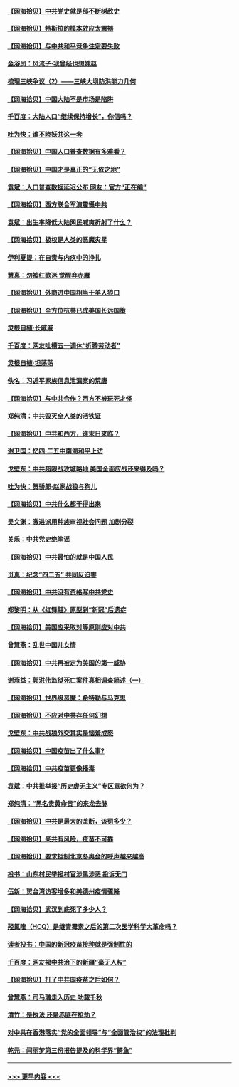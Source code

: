 #### [【网海拾贝】中共党史就是部不断树敌史](../pages/nsc993/n12932844.md?t=05090352) 
#### [【网海拾贝】特斯拉的模本效应太震撼](../pages/nsc993/n12925626.md?t=05090352) 
#### [【网海拾贝】与中共和平竞争注定要失败](../pages/nsc993/n12923326.md?t=05090352) 
#### [金浴凤：风流子‧我曾经也想姓赵](../pages/nsc993/n12920911.md?t=05090352) 
#### [梳理三峡争议（2）——三峡大坝防洪能力几何](../pages/nsc993/n12920173.md?t=05090352) 
#### [【网海拾贝】中国大陆不是市场是陷阱](../pages/nsc993/n12920143.md?t=05090352) 
#### [千百度：大陆人口“继续保持增长”，你信吗？](../pages/nsc993/n12918946.md?t=05090352) 
#### [吐为快：谁不晓妖共这一套](../pages/nsc993/n12918941.md?t=05090352) 
#### [【网海拾贝】中国人口普查数据有多难看？](../pages/nsc993/n12917822.md?t=05090352) 
#### [【网海拾贝】中国才是真正的“无依之地”](../pages/nsc993/n12915845.md?t=05090352) 
#### [袁斌：人口普查数据延迟公布 网友：官方“正在编”](../pages/nsc993/n12915748.md?t=05090352) 
#### [【网海拾贝】西方联合军演震慑中共](../pages/nsc993/n12913466.md?t=05090352) 
#### [袁斌：出生率降低大陆网民喊爽折射了什么？](../pages/nsc993/n12913365.md?t=05090352) 
#### [【网海拾贝】极权是人类的恶魔灾星](../pages/nsc993/n12910697.md?t=05090352) 
#### [伊利夏提：在自责与内疚中的挣扎](../pages/nsc993/n12910493.md?t=05090352) 
#### [慧真：勿被红歌迷 觉醒弃赤魔](../pages/nsc993/n12910485.md?t=05090352) 
#### [【网海拾贝】外商进中国相当于羊入狼口](../pages/nsc993/n12908274.md?t=05090352) 
#### [【网海拾贝】全方位抗共已成美国长远国策](../pages/nsc993/n12906878.md?t=05090352) 
#### [灵根自植‧长戚戚](../pages/nsc993/n12905585.md?t=05090352) 
#### [千百度：网友吐槽五一调休“折腾劳动者”](../pages/nsc993/n12905934.md?t=05090352) 
#### [灵根自植‧坦荡荡](../pages/nsc993/n12905562.md?t=05090352) 
#### [佚名：习近平家族信息泄漏案的荒唐](../pages/nsc993/n12904705.md?t=05090352) 
#### [【网海拾贝】与中共合作？西方不被玩死才怪](../pages/nsc993/n12903873.md?t=05090352) 
#### [郑纯清：中共毁灭全人类的活铁证](../pages/nsc993/n12903785.md?t=05090352) 
#### [【网海拾贝】中共和西方，谁末日来临？](../pages/nsc993/n12903482.md?t=05090352) 
#### [谢卫国：忆四‧二五中南海和平上访](../pages/nsc993/n12902192.md?t=05090352) 
#### [戈壁东：中共超限战攻城略地 美国全面应战还来得及吗？](../pages/nsc993/n12902297.md?t=05090352) 
#### [吐为快：贺骄郎‧赵家战狼与狗儿](../pages/nsc993/n12902280.md?t=05090352) 
#### [【网海拾贝】中共什么都干得出来](../pages/nsc993/n12897500.md?t=05090352) 
#### [吴文渊：激进派用种族审视社会问题 加剧分裂](../pages/nsc993/n12893881.md?t=05090352) 
#### [关乐：中共党史绝笔谣](../pages/nsc993/n12897270.md?t=05090352) 
#### [【网海拾贝】中共最怕的就是中国人民](../pages/nsc993/n12894705.md?t=05090352) 
#### [觅真：纪念“四二五” 共同反迫害](../pages/nsc993/n12894553.md?t=05090352) 
#### [【网海拾贝】中共没有资格写中共党史](../pages/nsc993/n12892231.md?t=05090352) 
#### [郑黎明：从《红舞鞋》原型到“新冠”后遗症](../pages/nsc993/n12890469.md?t=05090352) 
#### [【网海拾贝】美国应采取对等原则应对中共](../pages/nsc993/n12889176.md?t=05090352) 
#### [曾慧燕：乱世中国儿女情](../pages/nsc993/n12887931.md?t=05090352) 
#### [【网海拾贝】中共再被定为美国的第一威胁](../pages/nsc993/n12887580.md?t=05090352) 
#### [谢燕益：郭洪伟监狱死亡案件真相调查简述（一）](../pages/nsc993/n12885648.md?t=05090352) 
#### [【网海拾贝】世界级恶魔：希特勒与马克思](../pages/nsc993/n12884062.md?t=05090352) 
#### [【网海拾贝】不应对中共存任何幻想](../pages/nsc993/n12881460.md?t=05090352) 
#### [戈壁东：中共战狼外交其实是恼羞成怒](../pages/nsc993/n12880392.md?t=05090352) 
#### [【网海拾贝】中国疫苗出了什么事?](../pages/nsc993/n12879124.md?t=05090352) 
#### [【网海拾贝】中共疫苗更像播毒](../pages/nsc993/n12876631.md?t=05090352) 
#### [袁斌：中共推举报“历史虚无主义”专区意欲何为？](../pages/nsc993/n12876530.md?t=05090352) 
#### [郑纯清：“黑名贵黄命贵”的来龙去脉](../pages/nsc993/n12875589.md?t=05090352) 
#### [【网海拾贝】中共是最大的垄断，该罚多少？](../pages/nsc993/n12874006.md?t=05090352) 
#### [【网海拾贝】亲共有风险，疫苗不可靠](../pages/nsc993/n12872224.md?t=05090352) 
#### [【网海拾贝】要求抵制北京冬奥会的呼声越来越高](../pages/nsc993/n12868962.md?t=05090352) 
#### [投书：山东村民举报村官涉黑涉恶 投诉无门](../pages/nsc993/n12869726.md?t=05090352) 
#### [伍新：贺台湾访客增多和美德州疫情骤降](../pages/nsc993/n12865651.md?t=05090352) 
#### [【网海拾贝】武汉到底死了多少人？](../pages/nsc993/n12863707.md?t=05090352) 
#### [羟氯喹（HCQ）是继青霉素之后的第二次医学科学大革命吗？](../pages/nsc993/n12638564.md?t=05090352) 
#### [读者投书：中国的新冠疫苗接种就是强制性的](../pages/nsc993/n12859932.md?t=05090352) 
#### [千百度：网友揭中共治下的新疆“毫无人权”](../pages/nsc993/n12858385.md?t=05090352) 
#### [【网海拾贝】打了中共国疫苗之后如何？](../pages/nsc993/n12857866.md?t=05090352) 
#### [曾慧燕：司马璐走入历史 功载千秋](../pages/nsc993/n12856996.md?t=05090352) 
#### [清竹：是执法 还是赤匪在抢劫？](../pages/nsc993/n12856952.md?t=05090352) 
#### [对中共在香港落实“党的全面领导”与“全面管治权”的法理批判](../pages/nsc993/n12856929.md?t=05090352) 
#### [乾元：闫丽梦第三份报告提及的科学界“鳄鱼”](../pages/nsc993/n12855985.md?t=05090352) 

----
#### [ >>> 更早内容 <<< ](../indexes/nsc993-earlier.md)

